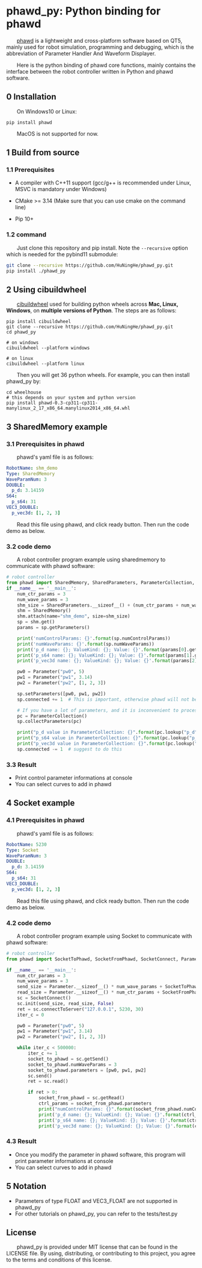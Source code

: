 # phawd_py: Python binding for phawd

&emsp;&emsp;[phawd](https://github.com/HuNingHe/phawd) is a lightweight and cross-platform software based on QT5, mainly used for robot simulation, programming and debugging, which is the abbreviation of Parameter Handler And Waveform Displayer. 

&emsp;&emsp;Here is the python binding of phawd core functions, mainly contains the interface between the robot controller written in Python and phawd software.

## 0 Installation

&emsp;&emsp;On Windows10 or Linux:

```shell
pip install phawd
```

&emsp;&emsp;MacOS is not supported for now.

## 1 Build from source

### 1.1 Prerequisites

* A compiler with C++11 support (gcc/g++ is recommended under Linux, MSVC is mandatory under Windows)

* CMake >= 3.14 (Make sure that you can use cmake on the command line)

* Pip 10+

### 1.2 command

&emsp;&emsp;Just clone this repository and pip install. Note the `--recursive` option which is needed for the pybind11 submodule:

```bash
git clone --recursive https://github.com/HuNingHe/phawd_py.git
pip install ./phawd_py
```

## 2 Using cibuildwheel 

&emsp;&emsp;[cibuildwheel](https://cibuildwheel.readthedocs.io) used for building python wheels across **Mac, Linux, Windows**, on **multiple versions of Python**. The steps are as follows: 

```shell
pip install cibuildwheel
git clone --recursive https://github.com/HuNingHe/phawd_py.git
cd phawd_py

# on windows
cibuildwheel --platform windows

# on linux
cibuildwheel --platform linux
```

&emsp;&emsp;Then you will get 36 python wheels. For example, you can then install phawd_py by:

```shell
cd wheelhouse
# this depends on your system and python version
pip install phawd-0.3-cp311-cp311-manylinux_2_17_x86_64.manylinux2014_x86_64.whl
```

## 3 SharedMemory example

### 3.1 Prerequisites in phawd

&emsp;&emsp;phawd's yaml file is as follows:

```yaml
RobotName: shm_demo
Type: SharedMemory
WaveParamNum: 3
DOUBLE:
  p_d: 3.14159
S64:
  p_s64: 31
VEC3_DOUBLE:
  p_vec3d: [1, 2, 3]
```

&emsp;&emsp;Read this file using phawd, and click ready button. Then run the code demo as below.

### 3.2 code demo

&emsp;&emsp;A robot controller program example using sharedmemory to communicate with phawd software:

```python
# robot controller
from phawd import SharedMemory, SharedParameters, ParameterCollection, Parameter
if __name__ == '__main__':
    num_ctr_params = 3
    num_wave_params = 3
    shm_size = SharedParameters.__sizeof__() + (num_ctr_params + num_wave_params) * Parameter.__sizeof__()
    shm = SharedMemory()
    shm.attach(name="shm_demo", size=shm_size)
    sp = shm.get()
    params = sp.getParameters()

    print('numControlParams: {}'.format(sp.numControlParams))
    print('numWaveParams: {}'.format(sp.numWaveParams))
    print('p_d name: {}; ValueKind: {}; Value: {}'.format(params[0].getName(), params[0].getValueKind(), params[0].getDouble()))
    print('p_s64 name: {}; ValueKind: {}; Value: {}'.format(params[1].getName(), params[1].getValueKind(), params[1].getS64()))
    print('p_vec3d name: {}; ValueKind: {}; Value: {}'.format(params[2].getName(), params[2].getValueKind(), params[2].getVec3d()))

    pw0 = Parameter("pw0", 5)
    pw1 = Parameter("pw1", 3.14)
    pw2 = Parameter("pw2", [1, 2, 3])

    sp.setParameters([pw0, pw1, pw2])
    sp.connected += 1  # This is important, otherwise phawd will not be able to detect the writing of data

    # If you have a lot of parameters, and it is inconvenient to process by index, you may wish to try ParameterCollection
    pc = ParameterCollection()
    sp.collectParameters(pc)

    print("p_d value in ParameterCollection: {}".format(pc.lookup("p_d").getDouble()))
    print("p_s64 value in ParameterCollection: {}".format(pc.lookup("p_s64").getS64()))
    print("p_vec3d value in ParameterCollection: {}".format(pc.lookup("p_vec3d").getVec3d()))
    sp.connected -= 1  # suggest to do this
```

### 3.3 Result

- Print control parameter informations at console
- You can select curves to add in phawd

## 4 Socket example

### 4.1 Prerequisites in phawd

&emsp;&emsp;phawd's yaml file is as follows:

```yaml
RobotName: 5230
Type: Socket
WaveParamNum: 3
DOUBLE:
  p_d: 3.14159
S64:
  p_s64: 31
VEC3_DOUBLE:
  p_vec3d: [1, 2, 3]
```

&emsp;&emsp;Read this file using phawd, and click ready button. Then run the code demo as below.

### 4.2 code demo

&emsp;&emsp;A robot controller program example using Socket to communicate with phawd software:

```python
# robot controller
from phawd import SocketToPhawd, SocketFromPhawd, SocketConnect, Parameter

if __name__ == '__main__':
    num_ctr_params = 3
    num_wave_params = 3
    send_size = Parameter.__sizeof__() * num_wave_params + SocketToPhawd.__sizeof__()
    read_size = Parameter.__sizeof__() * num_ctr_params + SocketFromPhawd.__sizeof__()
    sc = SocketConnect()
    sc.init(send_size, read_size, False)
    ret = sc.connectToServer("127.0.0.1", 5230, 30)
    iter_c = 0

    pw0 = Parameter("pw0", 5)
    pw1 = Parameter("pw1", 3.14)
    pw2 = Parameter("pw2", [1, 2, 3])

    while iter_c < 500000:
        iter_c += 1
        socket_to_phawd = sc.getSend()
        socket_to_phawd.numWaveParams = 3
        socket_to_phawd.parameters = [pw0, pw1, pw2]
        sc.send()
        ret = sc.read()

        if ret > 0:
            socket_from_phawd = sc.getRead()
            ctrl_params = socket_from_phawd.parameters
            print("numControlParams: {}".format(socket_from_phawd.numControlParams))
            print('p_d name: {}; ValueKind: {}; Value: {}'.format(ctrl_params[0].getName(), ctrl_params[0].getValueKind(), ctrl_params[0].getDouble()))
            print('p_s64 name: {}; ValueKind: {}; Value: {}'.format(ctrl_params[1].getName(), ctrl_params[1].getValueKind(), ctrl_params[1].getS64()))
            print('p_vec3d name: {}; ValueKind: {}; Value: {}'.format(ctrl_params[2].getName(), ctrl_params[2].getValueKind(), ctrl_params[2].getVec3d()))
```

### 4.3 Result

- Once you modify the parameter in phawd software, this program will print parameter informations at console
- You can select curves to add in phawd

## 5 Notation

- Parameters of type FLOAT and VEC3_FLOAT  are not supported in phawd_py
- For other tutorials on phawd_py, you can refer to the tests/test.py

## License

&emsp;&emsp;phawd_py is provided under MIT license that can be found in the LICENSE file. By using, distributing, or contributing to this project, you agree to the terms and conditions of this license.
